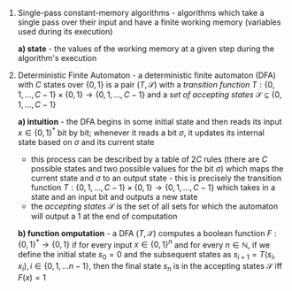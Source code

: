 1. Single-pass constant-memory algorithms - algorithms which take a single pass over their input and have a finite working memory (variables used during its execution)
	
	**a) state** - the values of the working memory at a given step during the algorithm's execution

2. Deterministic Finite Automaton - a deterministic finite automaton (DFA) with $C$ states over $\{0,1\}$ is a pair $(T,\mathcal{S})$ with a *transition function* $T: \{0,1,...,C-1\}\times \{0,1\} \to \{0,1,...,C-1\}$ and a *set of accepting states* $\mathcal{S}\subseteq \{0,1,...,C-1\}$
	
	**a) intuition** - the DFA begins in some initial state and then reads its input $x\in\{0,1\}^*$ bit by bit; whenever it reads a bit $\sigma$, it updates its internal state based on $\sigma$ and its current state
	- this process can be described by a table of $2C$ rules (there are $C$ possible states and two possible values for the bit $\sigma$) which maps the current state and $\sigma$ to an output state - this is precisely the transition function $T: \{0,1,...,C-1\}\times \{0,1\} \to \{0,1,...,C-1\}$ which takes in a state and an input bit and outputs a new state
	- the *accepting states* $\mathcal{S}$ is the set of all sets for which the automaton will output a 1 at the end of computation
	
	**b) function  omputation** - a DFA $(T,\mathcal{S})$ computes a boolean function $F: \{0,1\}^* \to \{0,1\}$ if for every input $x\in\{0,1\}^n$ and for every $n\in\mathbb{N}$, if we define the initial state $s_0 = 0$ and the subsequent states as $s_{i+1} = T(s_i, x_i), i \in \{0,1,...n-1\}$, then the final state $s_n$ is in the accepting states $\mathcal{S}$ iff $F(x)=1$
	